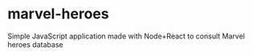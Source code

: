 # marvel-heroes
Simple JavaScript application made with Node+React to consult Marvel heroes database
